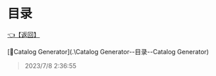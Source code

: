 # 目录  


[👈【返回】](..\index)  


[📁Catalog Generator](.\Catalog Generator\--目录--Catalog Generator)  







> 2023/7/8 2:36:55
